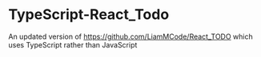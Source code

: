 # TypeScript-React_Todo
 An updated version of https://github.com/LiamMCode/React_TODO which uses TypeScript rather than JavaScript

